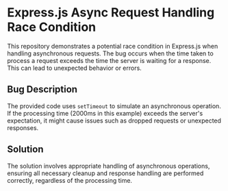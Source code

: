 # Express.js Async Request Handling Race Condition

This repository demonstrates a potential race condition in Express.js when handling asynchronous requests.  The bug occurs when the time taken to process a request exceeds the time the server is waiting for a response. This can lead to unexpected behavior or errors.

## Bug Description
The provided code uses `setTimeout` to simulate an asynchronous operation. If the processing time (2000ms in this example) exceeds the server's expectation, it might cause issues such as dropped requests or unexpected responses.

## Solution
The solution involves appropriate handling of asynchronous operations, ensuring all necessary cleanup and response handling are performed correctly, regardless of the processing time.